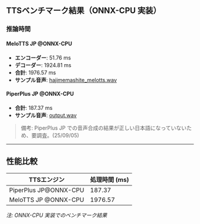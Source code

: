 ## TTSベンチマーク結果（ONNX-CPU 実装）

### 推論時間

#### MeloTTS JP @ONNX-CPU
* **エンコーダー**: 51.76 ms
* **デコーダー**: 1924.81 ms
* **合計**: 1976.57 ms
* **サンプル音声**: [hajimemashite\_melotts.wav](https://github.com/nnn112358/TTS_benchmark_test/blob/main/melotts_onnx/hajimemashite_melotts.wav)

#### PiperPlus JP @ONNX-CPU
* **合計**: 187.37 ms
* **サンプル音声**: [output.wav](https://github.com/nnn112358/TTS_benchmark_test/blob/main/piperplus_onnx/output.wav)
> 備考: PiperPlus JP での音声合成の結果が正しい日本語になっていないため、要調査。(25/09/05)

---

## 性能比較

| TTSエンジン      | 処理時間 (ms) |
| ------------ | --------- |
| PiperPlus JP@ONNX-CPU | 187.37    |
| MeloTTS JP @ONNX-CPU  | 1976.57   |

*注: ONNX-CPU 実装でのベンチマーク結果*
